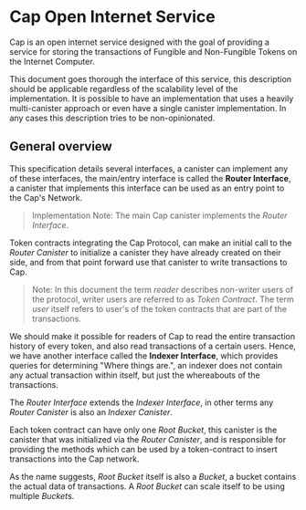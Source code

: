 # Cap Open Internet Service

Cap is an open internet service designed with the goal of providing a service for storing
the transactions of Fungible and Non-Fungible Tokens on the Internet Computer.

This document goes thorough the interface of this service, this description should be
applicable regardless of the scalability level of the implementation. It is possible to
have an implementation that uses a heavily multi-canister approach or even have a single
canister implementation. In any cases this description tries to be non-opinionated.

## General overview

This specification details several interfaces, a canister can implement any of these
interfaces, the main/entry interface is called the **Router Interface**, a canister
that implements this interface can be used as an entry point to the Cap's Network.

> Implementation Note: The main Cap canister implements the *Router Interface*.

Token contracts integrating the Cap Protocol, can make an initial call to the
*Router Canister* to initialize a canister they have already created on their
side, and from that point forward use that canister to write transactions to Cap.

> Note: In this document the term *reader* describes non-writer users of the protocol,
> writer users are referred to as *Token Contract*. The term *user* itself refers to
> user's of the token contracts that are part of the transactions.

We should make it possible for readers of Cap to read the entire transaction history
of every token, and also read transactions of a certain users. Hence, we have another
interface called the **Indexer Interface**, which provides queries for determining
"Where things are.", an indexer does not contain any actual transaction within itself,
but just the whereabouts of the transactions.

The *Router Interface* extends the *Indexer Interface*, in other terms any *Router Canister*
is also an *Indexer Canister*.

Each token contract can have only one *Root Bucket*, this canister is the canister that
was initialized via the *Router Canister*, and is responsible for providing the methods
which can be used by a token-contract to insert transactions into the Cap network.

As the name suggests, *Root Bucket* itself is also a *Bucket*, a bucket contains the actual
data of transactions. A *Root Bucket* can scale itself to be using multiple *Bucket*s.
